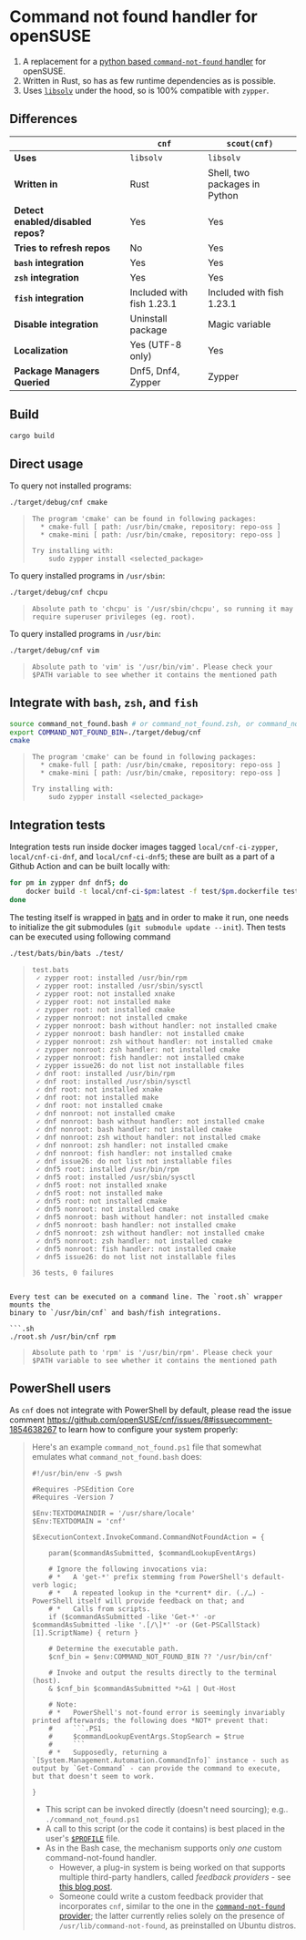 # **Command not found handler for openSUSE**

1.  A replacement for a [python based `command-not-found` handler](https://github.com/openSUSE/scout/blob/master/handlers/bin/command-not-found) for openSUSE.
2.  Written in Rust, so has as few runtime dependencies as is possible.
3.  Uses [`libsolv`](https://github.com/openSUSE/libsolv) under the hood, so is 100% compatible with `zypper`.

## **Differences**

|                                    | **`cnf`**                 | **`scout(cnf)`**              |
|------------------------------------|---------------------------|-------------------------------|
| **Uses**                           | `libsolv`                 | `libsolv`                     |
| **Written in**                     | Rust                      | Shell, two packages in Python |
| **Detect enabled/disabled repos?** | Yes                       | Yes                           |
| **Tries to refresh repos**         | No                        | Yes                           |
| **`bash` integration**             | Yes                       | Yes                           |
| **`zsh` integration**              | Yes                       | Yes                           |
| **`fish` integration**             | Included with fish 1.23.1 | Included with fish 1.23.1     |
| **Disable integration**            | Uninstall package         | Magic variable                |
| **Localization**                   | Yes (UTF-8 only)          | Yes                           |
| **Package Managers Queried**       | Dnf5, Dnf4, Zypper        | Zypper                        |

## **Build**

```.sh
cargo build
```

## **Direct usage**

To query not installed programs:

```.sh
./target/debug/cnf cmake
```
> ```.log
> The program 'cmake' can be found in following packages:
>   * cmake-full [ path: /usr/bin/cmake, repository: repo-oss ]
>   * cmake-mini [ path: /usr/bin/cmake, repository: repo-oss ]
> 
> Try installing with:
>     sudo zypper install <selected_package>
> ```

To query installed programs in `/usr/sbin`:

```.sh
./target/debug/cnf chcpu
```
> ```.log
> Absolute path to 'chcpu' is '/usr/sbin/chcpu', so running it may require superuser privileges (eg. root).
> ```

To query installed programs in `/usr/bin`:

```.sh
./target/debug/cnf vim
```
> ```.log
> Absolute path to 'vim' is '/usr/bin/vim'. Please check your $PATH variable to see whether it contains the mentioned path
> ```

##  **Integrate with `bash`, `zsh`, and `fish`**

```.sh
source command_not_found.bash # or command_not_found.zsh, or command_not_found.fish
export COMMAND_NOT_FOUND_BIN=./target/debug/cnf
cmake
```
> ```.log
> The program 'cmake' can be found in following packages:
>   * cmake-full [ path: /usr/bin/cmake, repository: repo-oss ]
>   * cmake-mini [ path: /usr/bin/cmake, repository: repo-oss ]
> 
> Try installing with:
>     sudo zypper install <selected_package>
> ```

## **Integration tests**

Integration tests run inside docker images tagged `local/cnf-ci-zypper`, `local/cnf-ci-dnf`, and `local/cnf-ci-dnf5`; these are built as a part of a Github Action and can be built locally with:

```.sh
for pm in zypper dnf dnf5; do
    docker build -t local/cnf-ci-$pm:latest -f test/$pm.dockerfile test
done
```

The testing itself is wrapped in [bats](https://github.com/bats-core/bats-core) and in order to make it run, one needs to initialize the git submodules (`git submodule update --init`). Then tests can be executed using following command

```.sh
./test/bats/bin/bats ./test/
```
> ```.log
> test.bats
>  ✓ zypper root: installed /usr/bin/rpm
>  ✓ zypper root: installed /usr/sbin/sysctl
>  ✓ zypper root: not installed xnake
>  ✓ zypper root: not installed make
>  ✓ zypper root: not installed cmake
>  ✓ zypper nonroot: not installed cmake
>  ✓ zypper nonroot: bash without handler: not installed cmake
>  ✓ zypper nonroot: bash handler: not installed cmake
>  ✓ zypper nonroot: zsh without handler: not installed cmake
>  ✓ zypper nonroot: zsh handler: not installed cmake
>  ✓ zypper nonroot: fish handler: not installed cmake
>  ✓ zypper issue26: do not list not installable files
>  ✓ dnf root: installed /usr/bin/rpm
>  ✓ dnf root: installed /usr/sbin/sysctl
>  ✓ dnf root: not installed xnake
>  ✓ dnf root: not installed make
>  ✓ dnf root: not installed cmake
>  ✓ dnf nonroot: not installed cmake
>  ✓ dnf nonroot: bash without handler: not installed cmake
>  ✓ dnf nonroot: bash handler: not installed cmake
>  ✓ dnf nonroot: zsh without handler: not installed cmake
>  ✓ dnf nonroot: zsh handler: not installed cmake
>  ✓ dnf nonroot: fish handler: not installed cmake
>  ✓ dnf issue26: do not list not installable files
>  ✓ dnf5 root: installed /usr/bin/rpm
>  ✓ dnf5 root: installed /usr/sbin/sysctl
>  ✓ dnf5 root: not installed xnake
>  ✓ dnf5 root: not installed make
>  ✓ dnf5 root: not installed cmake
>  ✓ dnf5 nonroot: not installed cmake
>  ✓ dnf5 nonroot: bash without handler: not installed cmake
>  ✓ dnf5 nonroot: bash handler: not installed cmake
>  ✓ dnf5 nonroot: zsh without handler: not installed cmake
>  ✓ dnf5 nonroot: zsh handler: not installed cmake
>  ✓ dnf5 nonroot: fish handler: not installed cmake
>  ✓ dnf5 issue26: do not list not installable files
> 
> 36 tests, 0 failures
```

Every test can be executed on a command line. The `root.sh` wrapper mounts the
binary to `/usr/bin/cnf` and bash/fish integrations.

```.sh
./root.sh /usr/bin/cnf rpm
```
> ```.log
> Absolute path to 'rpm' is '/usr/bin/rpm'. Please check your $PATH variable to see whether it contains the mentioned path
> ```

## **PowerShell users**

As `cnf` does not integrate with PowerShell by default, please read the issue
comment https://github.com/openSUSE/cnf/issues/8#issuecomment-1854638267 to
learn how to configure your system properly:

<blockQuote>

Here's an example `command_not_found.ps1` file that somewhat emulates what `command_not_found.bash` does:

```.PS1
#!/usr/bin/env -S pwsh

#Requires -PSEdition Core
#Requires -Version 7

$Env:TEXTDOMAINDIR = '/usr/share/locale'
$Env:TEXTDOMAIN = 'cnf'

$ExecutionContext.InvokeCommand.CommandNotFoundAction = {

    param($commandAsSubmitted, $commandLookupEventArgs)

    # Ignore the following invocations via:
    # *   A 'get-*' prefix stemming from PowerShell's default-verb logic;
    # *   A repeated lookup in the *current* dir. (./…) - PowerShell itself will provide feedback on that; and
    # *   Calls from scripts.
    if ($commandAsSubmitted -like 'Get-*' -or $commandAsSubmitted -like '.[/\]*' -or (Get-PSCallStack)[1].ScriptName) { return }

    # Determine the executable path.
    $cnf_bin = $env:COMMAND_NOT_FOUND_BIN ?? '/usr/bin/cnf'

    # Invoke and output the results directly to the terminal (host).
    & $cnf_bin $commandAsSubmitted *>&1 | Out-Host

    # Note:
    # *   PowerShell's not-found error is seemingly invariably printed afterwards; the following does *NOT* prevent that:
    #     ```.PS1
    #     $commandLookupEventArgs.StopSearch = $true
    #     ```
    # *   Supposedly, returning a `[System.Management.Automation.CommandInfo]` instance - such as output by `Get-Command` - can provide the command to execute, but that doesn't seem to work.

}
```

*   This script can be invoked directly (doesn't need sourcing); e.g.. `./command_not_found.ps1`
*   A call to this script (or the code it contains) is best placed in the user's [`$PROFILE`](https://learn.microsoft.com/en-us/powershell/module/microsoft.powershell.core/about/about_Profiles) file.
*   As in the Bash case, the mechanism supports only _one_ custom command-not-found handler.
    *   However, a plug-in system is being worked on that supports multiple third-party handlers, called _feedback providers_ - see [this blog post](https://devblogs.microsoft.com/powershell/what-are-feedback-providers/).
    *   Someone could write a custom feedback provider that incorporates `cnf`, similar to the one in the [`command-not-found` provider](https://github.com/PowerShell/command-not-found); the latter currently relies solely on the presence of `/usr/lib/command-not-found`, as preinstalled on Ubuntu distros.

</blockQuote>
